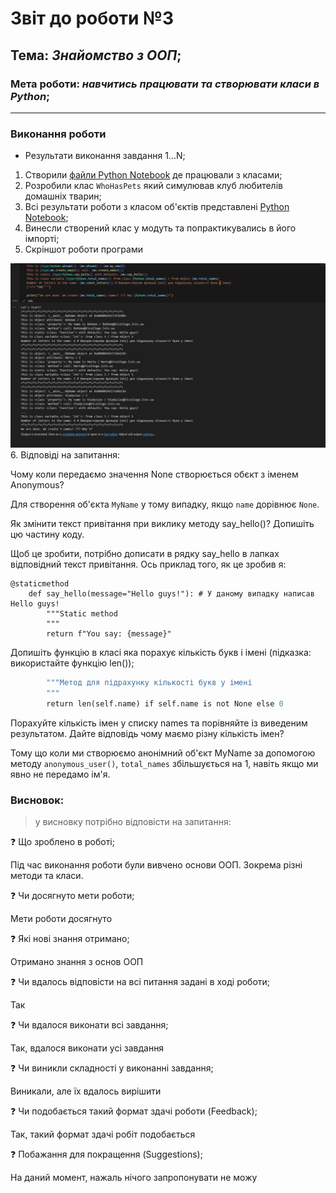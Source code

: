 # Звіт до роботи №3
## Тема: _Знайомство з ООП_;
### Мета роботи: _навчитись працювати та створювати класи в Python_;
---
### Виконання роботи
- Результати виконання завдання 1...N;
1. Створили [файли Python Notebook](note.ipynb) де працювали з класами;
2. Розробили клас `WhoHasPets` який симулював клуб любителів домашніх тварин;
3. Всі результати роботи з класом об'єктів представлені [Python Notebook](note.ipynb);
4. Винесли створений клас у модуть та попрактикувались в його імпорті;
5. Скріншот роботи програми

![Alt text](image.png)
6. Відповіді на запитання:

Чому коли передаємо значення None створюється обєкт з іменем Anonymous?

Для створення об'єкта `MyName` у тому випадку, якщо `name` дорівнює `None`.

Як змінити текст привітання при виклику методу say_hello()? Допишіть цю частину коду.

Щоб це зробити, потрібно дописати в рядку say_hello в лапках відповідний текст привітання. Ось приклад того, як це зробив я:

```
@staticmethod
    def say_hello(message="Hello guys!"): # У даному випадку написав Hello guys!
        """Static method
        """
        return f"You say: {message}"
``````

Допишіть функцію в класі яка порахує кількість букв і імені (підказка: використайте функцію len());

```def count_letters(self):
        """Метод для підрахунку кількості букв у імені
        """
        return len(self.name) if self.name is not None else 0
``````

Порахуйте кількість імен у списку names та порівняйте із виведеним результатом. Дайте відповідь чому маємо різну кількість імен?

Тому що коли ми створюємо анонімний об'єкт MyName за допомогою методу `anonymous_user()`, `total_names` збільшується на 1, навіть якщо ми явно не передамо ім'я.

### Висновок:
>у висновку потрібно відповісти на запитання:

❓ Що зроблено в роботі;

Під час виконання роботи були вивчено основи ООП. Зокрема різні методи та класи.

❓ Чи досягнуто мети роботи;

Мети роботи досягнуто

❓ Які нові знання отримано;

Отримано знання з основ ООП

❓ Чи вдалось відповісти на всі питання задані в ході роботи;

Так

❓ Чи вдалося виконати всі завдання;

Так, вдалося виконати усі завдання

❓ Чи виникли складності у виконанні завдання;

Виникали, але їх вдалось вирішити

❓ Чи подобається такий формат здачі роботи (Feedback);

Так, такий формат здачі робіт подобається

❓ Побажання для покращення (Suggestions);

На даний момент, нажаль нічого запропонувати не можу
